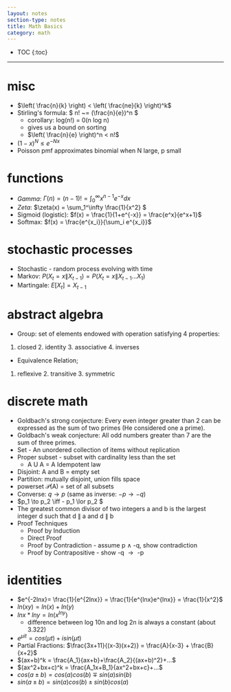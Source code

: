 ```yaml
---
layout: notes
section-type: notes
title: Math Basics
category: math
---
```


* TOC
{:toc}
---

# misc

- $\left( \frac{n}{k} \right) < \left( \frac{ne}{k} \right)^k$
- Stirling's formula: $ n! ~= (\frac{n}{e})^n $
  - corollary: log(n!) = 0(n log n)
  - gives us a bound on sorting
  - $\left( \frac{n}{e} \right)^n < n!$
- $(1-x)^N \leq e^{-Nx}$
- Poisson pmf approximates binomial when N large, p small



# functions

- *Gamma*: $\Gamma(n)=(n-1)!=\int_0^\infty x^{n-1}e^{-x}dx$
- *Zeta*: $\zeta(x) = \sum_1^\infty \frac{1}{x^2} $
- Sigmoid (logistic): $f(x) = \frac{1}{1+e^{-x}} = \frac{e^x}{e^x+1}$
- Softmax: $f(x) = \frac{e^{x_i}}{\sum_i e^{x_i}}$

# stochastic processes

- Stochastic - random process evolving with time
- Markov: $P(X_t=x\|X_{t-1})=P(X_t=x\|X_{t-1}...X_1)$
- Martingale: $E[X_t]=X_{t-1}$ 

# abstract algebra

- Group: set of elements endowed with operation satisfying 4 properties:

1. closed 2. identity 3. associative 4. inverses

- Equivalence Relation;

1. reflexive 2. transitive 3. symmetric

# discrete math
- Goldbach's strong conjecture: Every even integer greater than 2 can be expressed as the sum of two primes (He considered one a prime).
- Goldbach's weak conjecture: All odd numbers greater than 7 are the sum of three primes.
- Set - An unordered collection of items without replication
- Proper subset - subset with cardinality less than the set
  - A U A = A			Idempotent law
- Disjoint: A and B = empty set
- Partition: mutually disjoint, union fills space
- powerset $\mathcal{P}$(A) = set of all subsets
- Converse: $q\to p$ (same as inverse: $-p \to -q$)
- $p_1 \to p_2 \iff - p_1 \lor p_2 $
- The greatest common divisor of two integers a and b is the largest integer d such that d $\|$ a and d $\|$ b
- Proof Techniques
    - Proof by Induction
    - Direct Proof
    - Proof by Contradiction - assume p $\land$ -q, show contradiction
    - Proof by Contrapositive - show -q $\to​$ -p

# identities

- $e^{-2lnx}= \frac{1}{e^{2lnx}} = \frac{1}{e^{lnx}e^{lnx}} = \frac{1}{x^2}$
- $ln(xy) = ln(x)+ln(y)$
- $lnx * lny = ln(x^{lny})$
  - difference between log 10n and log 2n is always a constant (about 3.322)
- $e^{\mu it} = cos(\mu t)+ isin(\mu t)$
- Partial Fractions: $\frac{3x+11}{(x-3)(x+2)} = \frac{A}{x-3} + \frac{B}{x+2}$
- $(ax+b)^k = \frac{A_1}{ax+b}+\frac{A_2}{(ax+b)^2}+...$
- $(ax^2+bx+c)^k = \frac{A_1x+B_1}{ax^2+bx+c}+...$
- $cos(a\pm b) = cos(a)cos(b)\mp sin(a)sin(b)$
- $sin(a \pm b) = sin(a)cos(b) \pm sin(b)cos(a)$
